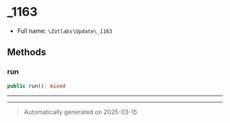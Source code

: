 
# _1163





* Full name: `\Zotlabs\Update\_1163`




## Methods


### run



```php
public run(): mixed
```












***


***
> Automatically generated on 2025-03-15
